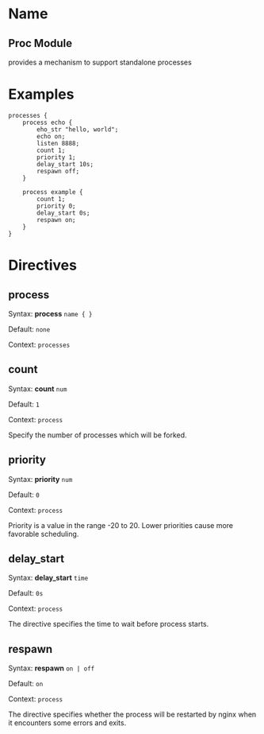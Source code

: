 # Name #
## Proc Module ##

provides a mechanism to support standalone processes

# Examples #

	processes {
		process echo {
			eho_str "hello, world";
			echo on;
			listen 8888;
			count 1;
			priority 1;
			delay_start 10s;
			respawn off;
		}

		process example {
			count 1;
			priority 0;
			delay_start 0s;
			respawn on;
		}
	}


# Directives #

## process ##

Syntax: **process** `name { }`

Default: `none`

Context: `processes`


## count ##

Syntax: **count** `num`

Default: `1`

Context: `process`

Specify the number of processes which will be forked.


## priority ##

Syntax: **priority** `num`

Default: `0`

Context: `process`

Priority is a value in the range -20 to 20. Lower priorities cause more favorable scheduling.


## delay\_start ##

Syntax: **delay\_start** `time`

Default: `0s`

Context: `process`

The directive specifies the time to wait before process starts.


## respawn ##

Syntax: **respawn** `on | off`

Default: `on`

Context: `process`

The directive specifies whether the process will be restarted by nginx when it encounters some errors and exits.
